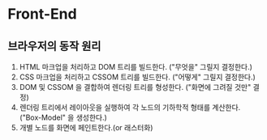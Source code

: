 # Front-End

## 브라우저의 동작 원리
 1. HTML 마크업을 처리하고 DOM 트리를 빌드한다. ("무엇을" 그릴지 결정한다.)
 2. CSS 마크업을 처리하고 CSSOM 트리를 빌드한다. ("어떻게" 그릴지 결정한다.)
 3. DOM 및 CSSOM 을 결합하여 렌더링 트리를 형성한다. ("화면에 그려질 것만" 결정)
 4. 렌더링 트리에서 레이아웃을 실행하여 각 노드의 기하학적 형태를 계산한다. ("Box-Model" 을 생성한다.)
 5. 개별 노드를 화면에 페인트한다.(or 래스터화)
